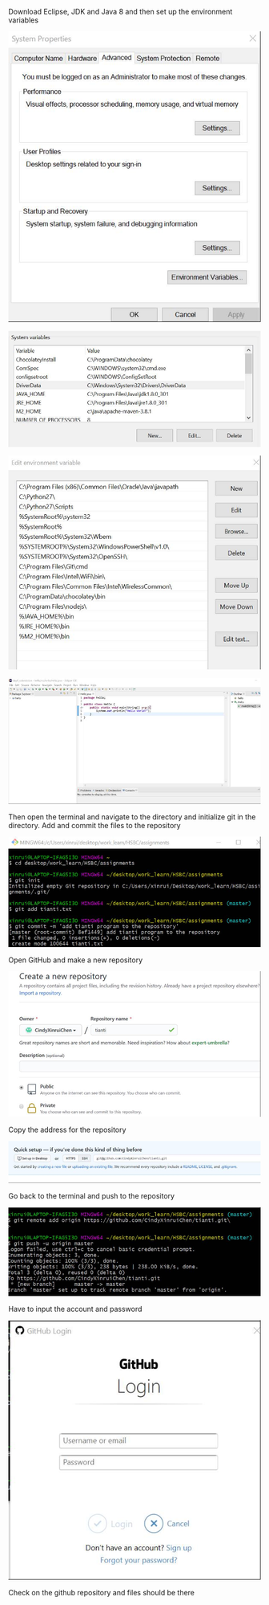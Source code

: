 Download Eclipse, JDK and Java 8 and then set up the environment variables

![img](https://github.com/CindyXinruiChen/tianti/blob/master/clip_image002.jpg)

![img](./clip_image004.jpg)

![img](./clip_image006.jpg)

 

![img](./clip_image008.jpg)

Then open the terminal and navigate to the directory and initialize git in the directory. Add and commit the files to the repository

 

![img](./clip_image010.jpg)

Open GitHub and make a new repository

![img](./clip_image012.jpg)

Copy the address for the repository

![img](./clip_image014.jpg)

Go back to the terminal and push to the repository

![img](./clip_image016.jpg)

 

Have to input the account and password

![img](./clip_image018.jpg)

 

Check on the github repository and files should be there
